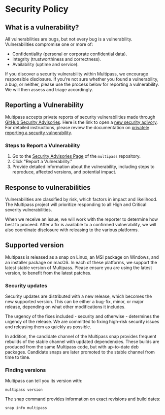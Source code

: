 # Security Policy


## What is a vulnerability?

All vulnerabilities are bugs, but not every bug is a vulnerability. Vulnerabilities compromise one or more of:

- Confidentiality (personal or corporate confidential data).
- Integrity (trustworthiness and correctness).
- Availability (uptime and service).

If you discover a security vulnerability within Multipass, we encourage responsible disclosure. 
If you're not sure whether you found a vulnerability, a bug, or neither, please use the process below for reporting a vulnerability. 
We will then assess and triage accordingly.

## Reporting a Vulnerability

Multipass accepts private reports of security vulnerabilities made through 
[GitHub Security Advisories](https://docs.github.com/en/code-security/security-advisories/working-with-repository-security-advisories/about-repository-security-advisories). 
Here is the link to open a [new security adivory](https://github.com/canonical/multipass/security/advisories/new). 
For detailed instructions, please review the documentation on [privately reporting a security vulnerability](https://docs.github.com/en/code-security/security-advisories/guidance-on-reporting-and-writing-information-about-vulnerabilities/privately-reporting-a-security-vulnerability).

### Steps to Report a Vulnerability

1. Go to the [Security Advisories Page](https://github.com/canonical/multipass/security/advisories) of the `multipass` repository.
2. Click "Report a Vulnerability."
3. Provide detailed information about the vulnerability, including steps to reproduce, affected versions, and potential impact.

## Response to vulnerabilities

Vulnerabilities are classified by risk, which factors in impact and likelihood. 
The Multipass project will prioritize responding to all High and Critical severity vulnerabilities.

When we receive an issue, we will work with the reporter to determine how best to proceed. 
After a fix is available to a confirmed vulnerability, we will also coordinate disclosure with releasing to the various platforms.

## Supported version

Multipass is released as a snap on Linux, an MSI package on Windows, and an installer package on macOS. 
In each of these platforms, we support the latest stable version of Multipass.
Please ensure you are using the latest version, to benefit from the latest patches.

### Security updates

Security updates are distributed with a new release, which becomes the new supported version.
This can be either a bug-fix, minor, or major release, depending on what other modifications it includes.

The urgency of the fixes included - security and otherwise - determines the urgency of the release.
We are committed to fixing high-risk security issues and releasing them as quickly as possible.

In addition, the candidate channel of the Multipass snap provides frequent rebuilds of the stable channel with updated dependencies.
These builds are produced from the same Multipass code, but with up-to-date deb packages.
Candidate snaps are later promoted to the stable channel from time to time.

### Finding versions

Multipass can tell you its version with:

```
multipass version
```

The snap command provides information on exact revisions and build dates:

```
snap info multipass
```
